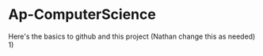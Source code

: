 # Ap-ComputerScience
Here's the basics to github and this project
(Nathan change this as needed)
1) 
